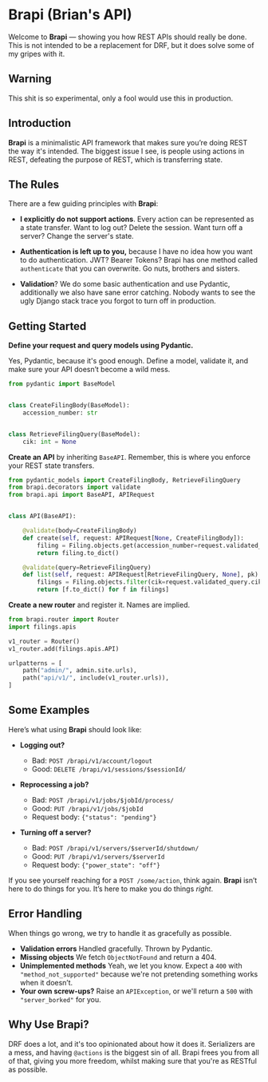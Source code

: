 # Brapi (Brian's API)

Welcome to **Brapi** — showing you how REST APIs should really be done. This is not intended to be a replacement for
DRF, but it does solve some of my gripes with it.

## Warning

This shit is so experimental, only a fool would use this in production.

## Introduction

**Brapi** is a minimalistic API framework that makes sure you’re doing REST the way it's intended. The biggest
issue I see, is people using actions in REST, defeating the purpose of REST, which is transferring state.

## The Rules

There are a few guiding principles with **Brapi**:

- **I explicitly do not support actions**. Every action can be represented as a state transfer. Want to log out? Delete
  the session. Want turn off a server? Change the server's state.

- **Authentication is left up to you,** because I have no idea how you want to do authentication. JWT? Bearer Tokens?
  Brapi has one method called `authenticate` that you can overwrite. Go nuts, brothers and sisters.

- **Validation**? We do some basic authentication and use Pydantic, additionally we also have sane error catching.
  Nobody wants to see the ugly Django stack trace you forgot to turn off in production.

## Getting Started

**Define your request and query models using Pydantic.**

Yes, Pydantic, because it's good enough. Define a model, validate it, and make sure your API doesn’t become a wild mess.

```python
from pydantic import BaseModel


class CreateFilingBody(BaseModel):
    accession_number: str


class RetrieveFilingQuery(BaseModel):
    cik: int = None
```

**Create an API** by inheriting `BaseAPI`. Remember, this is where you enforce your REST state transfers.

```python
from pydantic_models import CreateFilingBody, RetrieveFilingQuery
from brapi.decorators import validate
from brapi.api import BaseAPI, APIRequest


class API(BaseAPI):

    @validate(body=CreateFilingBody)
    def create(self, request: APIRequest[None, CreateFilingBody]):
        filing = Filing.objects.get(accession_number=request.validated_body.accession_number)
        return filing.to_dict()

    @validate(query=RetrieveFilingQuery)
    def list(self, request: APIRequest[RetrieveFilingQuery, None], pk):
        filings = Filing.objects.filter(cik=request.validated_query.cik)
        return [f.to_dict() for f in filings]
```

**Create a new router** and register it. Names are implied.

```python
from brapi.router import Router
import filings.apis

v1_router = Router()
v1_router.add(filings.apis.API)

urlpatterns = [
    path("admin/", admin.site.urls),
    path("api/v1/", include(v1_router.urls)),
]
```

## Some Examples

Here’s what using **Brapi** should look like:

- **Logging out?**
    - Bad: `POST /brapi/v1/account/logout`
    - Good: `DELETE /brapi/v1/sessions/$sessionId/`

- **Reprocessing a job?**
    - Bad: `POST /brapi/v1/jobs/$jobId/process/`
    - Good: `PUT /brapi/v1/jobs/$jobId`
    - Request body: `{"status": "pending"}`

- **Turning off a server?**
    - Bad: `POST /brapi/v1/servers/$serverId/shutdown/`
    - Good: `PUT /brapi/v1/servers/$serverId`
    - Request body: `{"power_state": "off"}`

If you see yourself reaching for a `POST /some/action`, think again. **Brapi** isn’t here to do things for you. It’s
here to make you do things _right_.

## Error Handling

When things go wrong, we try to handle it as gracefully as possible.

- **Validation errors** Handled gracefully. Thrown by Pydantic.
- **Missing objects** We fetch `ObjectNotFound` and return a 404.
- **Unimplemented methods** Yeah, we let you know. Expect a `400` with `"method_not_supported"` because we're not
  pretending something works when it doesn’t.
- **Your own screw-ups?** Raise an `APIException`, or we'll return a `500` with `"server_borked"` for you.

## Why Use Brapi?

DRF does a lot, and it's too opinionated about how it does it. Serializers are a mess, and having `@actions` is the
biggest sin of all. Brapi frees you from all of that, giving you more freedom, whilst making sure that you're as RESTful
as possible.

